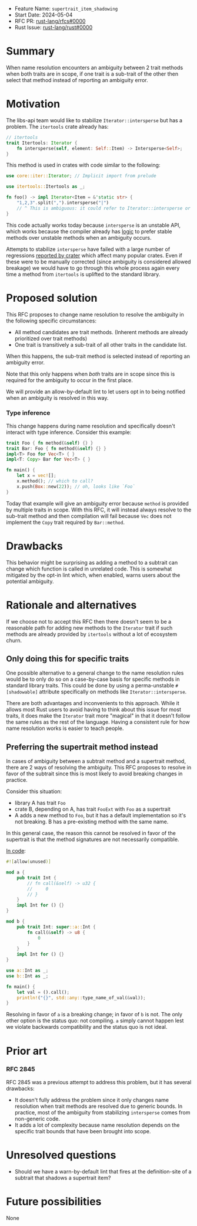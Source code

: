 - Feature Name: `supertrait_item_shadowing`
- Start Date: 2024-05-04
- RFC PR: [rust-lang/rfcs#0000](https://github.com/rust-lang/rfcs/pull/0000)
- Rust Issue: [rust-lang/rust#0000](https://github.com/rust-lang/rust/issues/0000)

# Summary
[summary]: #summary

When name resolution encounters an ambiguity between 2 trait methods when both traits are in scope, if one trait is a sub-trait of the other then select that method instead of reporting an ambiguity error.

# Motivation
[motivation]: #motivation


The libs-api team would like to stabilize `Iterator::intersperse` but has a problem. The `itertools` crate already has:

```rust
// itertools
trait Itertools: Iterator {
    fn intersperse(self, element: Self::Item) -> Intersperse<Self>;
}
```

This method is used in crates with code similar to the following:

```rust
use core::iter::Iterator; // Implicit import from prelude

use itertools::Itertools as _;

fn foo() -> impl Iterator<Item = &'static str> {
    "1,2,3".split(",").intersperse("|")
    // ^ This is ambiguous: it could refer to Iterator::intersperse or Itertools::intersperse
}
```

This code actually works today because `intersperse` is an unstable API, which works because the compiler already has [logic](https://github.com/rust-lang/rust/pull/48552) to prefer stable methods over unstable methods when an ambiguity occurs.

Attempts to stabilize `intersperse` have failed with a large number of regressions [reported by crater](https://github.com/rust-lang/rust/issues/88967) which affect many popular crates. Even if these were to be manually corrected (since ambiguity is considered allowed breakage) we would have to go through this whole process again every time a method from `itertools` is uplifted to the standard library.

# Proposed solution
[proposed-solution]: #proposed-solution

This RFC proposes to change name resolution to resolve the ambiguity in the following specific circumstances:
- All method candidates are trait methods. (Inherent methods are already prioritized over trait methods)
- One trait is transitively a sub-trait of all other traits in the candidate list.

When this happens, the sub-trait method is selected instead of reporting an ambiguity error.

Note that this only happens when *both* traits are in scope since this is required for the ambiguity to occur in the first place.

We will provide an allow-by-default lint to let users opt in to being notified when an ambiguity is resolved in this way.

### Type inference

This change happens during name resolution and specifically doesn't interact with type inference. Consider this example:

```rust
trait Foo { fn method(&self) {} }
trait Bar: Foo { fn method(&self) {} }
impl<T> Foo for Vec<T> { }
impl<T: Copy> Bar for Vec<T> { }

fn main() {
    let x = vec![];
    x.method(); // which to call?
    x.push(Box::new(22)); // oh, looks like `Foo`
}
```

Today that example will give an ambiguity error because `method` is provided by multiple traits in scope. With this RFC, it will instead always resolve to the sub-trait method and then compilation will fail because `Vec` does not implement the `Copy` trait required by `Bar::method`.

# Drawbacks
[drawbacks]: #drawbacks

This behavior might be surprising as adding a method to a subtrait can change which function is called in unrelated code. This is somewhat mitigated by the opt-in lint which, when enabled, warns users about the potential ambiguity.

# Rationale and alternatives
[rationale-and-alternatives]: #rationale-and-alternatives

If we choose not to accept this RFC then there doesn't seem to be a reasonable path for adding new methods to the `Iterator` trait if such methods are already provided by `itertools` without a lot of ecosystem churn.

## Only doing this for specific traits

One possible alternative to a general change to the name resolution rules would be to only do so on a case-by-case basis for specific methods in standard library traits. This could be done by using a perma-unstable `#[shadowable]` attribute specifically on methods like `Iterator::intersperse`.

There are both advantages and inconvenients to this approach. While it allows most Rust users to avoid having to think about this issue for most traits, it does make the `Iterator` trait more "magical" in that it doesn't follow the same rules as the rest of the language. Having a consistent rule for how name resolution works is easier to teach people.

## Preferring the supertrait method instead

In cases of ambiguity between a subtrait method and a supertrait method, there are 2 ways of resolving the ambiguity. This RFC proposes to resolve in favor of the subtrait since this is most likely to avoid breaking changes in practice.

Consider this situation:

- library A has trait `Foo`
- crate B, depending on A, has trait `FooExt` with `Foo` as a supertrait
- A adds a new method to `Foo`, but it has a default implementation so it's not breaking. B has a pre-existing method with the same name.

In this general case, the reason this cannot be resolved in favor of the supertrait is that the method signatures are not necessarily compatible.

[In code](https://play.rust-lang.org/?version=stable&mode=debug&edition=2021&gist=b3919f7a8480c445d40b18a240936a07):

```rust
#![allow(unused)]

mod a {
    pub trait Int {
        // fn call(&self) -> u32 {
        //     0
        // }
    }
    impl Int for () {}
}

mod b {
    pub trait Int: super::a::Int {
        fn call(&self) -> u8 {
            0
        }
    }
    impl Int for () {}
}

use a::Int as _;
use b::Int as _;

fn main() {
    let val = ().call();
    println!("{}", std::any::type_name_of_val(&val));
}
```

Resolving in favor of `a` is a breaking change; in favor of `b` is not. The only other option is the status quo: not compiling. `a` simply cannot happen lest we violate backwards compatibility and the status quo is not ideal.

# Prior art
[prior-art]: #prior-art

### RFC 2845

RFC 2845 was a previous attempt to address this problem, but it has several drawbacks:
- It doesn't fully address the problem since it only changes name resolution when trait methods are resolved due to generic bounds. In practice, most of the ambiguity from stabilizing `intersperse` comes from non-generic code.
- It adds a lot of complexity because name resolution depends on the specific trait bounds that have been brought into scope.

# Unresolved questions
[unresolved-questions]: #unresolved-questions

- Should we have a warn-by-default lint that fires at the definition-site of a subtrait that shadows a supertrait item?

# Future possibilities
[future-possibilities]: #future-possibilities

None
